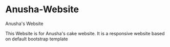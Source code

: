 # Anusha-Website
Anusha's Website

This Website is for Anusha's cake website.
It is a responsive website based on default bootstrap template

